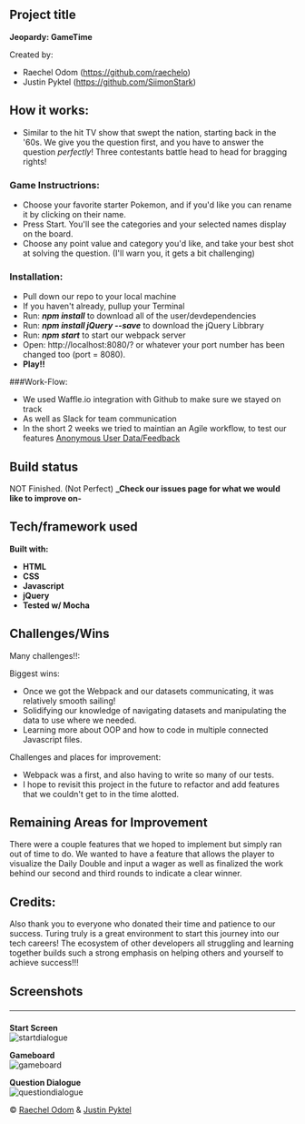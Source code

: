 ## Project title
**Jeopardy: GameTime**

Created by:
 - Raechel Odom (https://github.com/raechelo) 
 - Justin Pyktel (https://github.com/SiimonStark)

## How it works:
 - Similar to the hit TV show that swept the nation, starting back in the '60s. We give you the question first, and you have to answer the question _perfectly_! Three contestants battle head to head for bragging rights!
 
### Game Instructrions:
 - Choose your favorite starter Pokemon, and if you'd like you can rename it by clicking on their name.
 - Press Start. You'll see the categories and your selected names display on the board.
 - Choose any point value and category you'd like, and take your best shot at solving the question. (I'll warn you, it gets a bit challenging)
 
### Installation:
 - Pull down our repo to your local machine
 - If you haven't already, pullup your Terminal
 - Run:  **_npm install_**  to download all of the user/devdependencies
 - Run:  **_npm install jQuery --save_**  to download the jQuery Libbrary
 - Run:  **_npm start_**  to start our webpack server
 - Open:  http://localhost:8080/?   or whatever your port number has been changed too (port = 8080).
 - **Play!!**

###Work-Flow:
 - We used Waffle.io integration with Github to make sure we stayed on track
 - As well as Slack for team communication
 - In the short 2 weeks we tried to maintian an Agile workflow, to test our features
[Anonymous User Data/Feedback](https://github.com/SiimonStark/gametime_jeopardy_jp_ro/blob/master/Notes_Resources/Agile_Feedback "Agile Feedback")

## Build status
NOT Finished. (Not Perfect)
**_Check our issues page for what we would like to improve on-**

## Tech/framework used
<b>Built with:
  - HTML
  - CSS
  - Javascript
  - jQuery
  - Tested w/ Mocha</b>

## Challenges/Wins
Many challenges!!: 

Biggest wins: 
 - Once we got the Webpack and our datasets communicating, it was relatively smooth sailing!
 - Solidifying our knowledge of navigating datasets and manipulating the data to use where we needed.
 - Learning more about OOP and how to code in multiple connected Javascript files.
 
Challenges and places for improvement:
 - Webpack was a first, and also having to write so many of our tests.
 - I hope to revisit this project in the future to refactor and add features that we couldn't get to in the time alotted.
 
 ## Remaining Areas for Improvement
 There were a couple features that we hoped to implement but simply ran out of time to do. We wanted to have a feature that allows the player to visualize the Daily Double and input a wager as well as finalized the work behind our second and third rounds to indicate a clear winner.

## Credits:
 Also thank you to everyone who donated their time and patience to our success. Turing truly is a great environment to start this journey into our tech careers! The ecosystem of other developers all struggling and learning together builds such a strong emphasis on helping others and yourself to achieve success!!!

## Screenshots<hr>
**Start Screen**<br>
![startdialogue](https://user-images.githubusercontent.com/23123990/52432862-dbbe0500-2ac8-11e9-8907-3a2168a2ff14.png)

**Gameboard**<br>
![gameboard](https://user-images.githubusercontent.com/23123990/52432860-db256e80-2ac8-11e9-8c0e-0ca64e1494c4.png)

**Question Dialogue**<br>
![questiondialogue](https://user-images.githubusercontent.com/23123990/52432861-dbbe0500-2ac8-11e9-935d-0f365a964b32.png)

© [Raechel Odom](https://github.com/raechelo) & [Justin Pyktel](https://github.com/SiimonStark)
